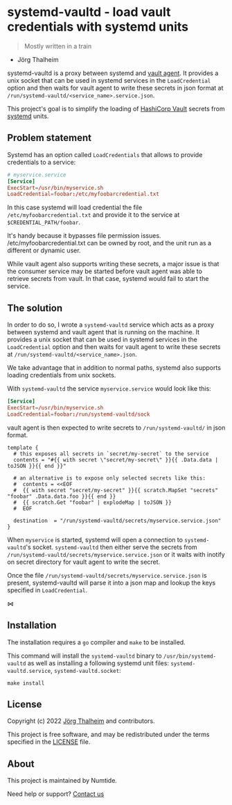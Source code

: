 # systemd-vaultd - load vault credentials with systemd units

> Mostly written in a train

- Jörg Thalheim

systemd-vaultd is a proxy between systemd and [vault agent](https://vaultproject.io).
It provides a unix socket that can be used in systemd services in the
`LoadCredential` option and then waits for vault agent to write these secrets in
json format at `/run/systemd-vaultd/<service_name>.service.json`.

This project's goal is to simplify the loading of [HashiCorp
Vault](https://www.vaultproject.io/) secrets from
[systemd](https://systemd.io/) units.

## Problem statement

Systemd has an option called `LoadCredentials` that allows to provide
credentials to a service:

```conf
# myservice.service
[Service]
ExecStart=/usr/bin/myservice.sh
LoadCredential=foobar:/etc/myfoobarcredential.txt
```

In this case systemd will load credential the file
`/etc/myfoobarcredential.txt` and provide it to the service at
`$CREDENTIAL_PATH/foobar`.

It's handy because it bypasses file permission issues.
/etc/myfoobarcredential.txt can be owned by root, and the unit run as a
different or dynamic user.

While vault agent also supports writing these secrets, a major issue is that
the consumer service may be started before vault agent was able to retrieve
secrets from vault. In that case, systemd would fail to start the service.

## The solution

In order to do so, I wrote a `systemd-vaultd` service which acts as a proxy
between systemd and vault agent that is running on the machine. It provides a
unix socket that can be used in systemd services in the `LoadCredential`
option and then waits for vault agent to write these secrets at
`/run/systemd-vaultd/<service_name>.json`.

We take advantage that in addition to normal paths, systemd also supports
loading credentials from unix sockets.

With `systemd-vaultd` the service `myservice.service` would look like this:

```conf
[Service]
ExecStart=/usr/bin/myservice.sh
LoadCredential=foobar:/run/systemd-vaultd/sock
```

vault agent is then expected to write secrets to `/run/systemd-vaultd/` in json format.

```
template {
  # this exposes all secrets in `secret/my-secret` to the service
  contents = "#{{ with secret \"secret/my-secret\" }}{{ .Data.data | toJSON }}{{ end }}"

  # an alternative is to expose only selected secrets like this:
  #  contents = <<EOF
  #  {{ with secret "secret/my-secret" }}{{ scratch.MapSet "secrets" "foobar" .Data.data.foo }}{{ end }}
  #  {{ scratch.Get "foobar" | explodeMap | toJSON }}
  #  EOF

  destination  = "/run/systemd-vaultd/secrets/myservice.service.json"
}
```

When `myservice` is started, systemd will open a connection to
`systemd-vaultd`'s socket. `systemd-vaultd` then either serve the secrets
from `/run/systemd-vaultd/secrets/myservice.service.json` or it waits with
inotify on secret directory for vault agent to write the secret.

Once the file `/run/systemd-vaultd/secrets/myservice.service.json` is present,
systemd-vaultd will parse it into a json map and lookup the keys specified in
`LoadCredential`.

⋈

## Installation

The installation requires a `go` compiler and `make` to be installed.

This command will install the `systemd-vaultd` binary to
`/usr/bin/systemd-vaultd` as well as installing a following systemd unit
files: `systemd-vaultd.service`, `systemd-vaultd.socket`:

```shell
make install
```

## License

Copyright (c) 2022 [Jörg Thalheim](https://github.com/mic92) and contributors.

This project is free software, and may be redistributed under the terms
specified in the [LICENSE](LICENSE) file.

## About

This project is maintained by Numtide.

Need help or support? [Contact us](https://numtide.com/contact)
